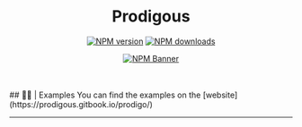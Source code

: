 <div align="center">
  <h1>Prodigous</h1>
  <p>
    <a href="https://www.npmjs.com/package/prodigous"><img src="https://img.shields.io/npm/v/prodigous?maxAge=3600" alt="NPM version" /></a>
    <a href="https://www.npmjs.com/package/prodigous"><img src="https://img.shields.io/npm/dt/prodigous?maxAge=3600" alt="NPM downloads" /></a>
  </p>
  <p>
    <a href="https://www.npmjs.com/package/prodigous"><img src="https://nodei.co/npm/prodigous.png?downloads=true&stars=true" alt="NPM Banner"></a>
  </p>
  <br> <br>
</div>
## ✍🏻 | Examples
You can find the examples on the [website](https://prodigous.gitbook.io/prodigo/)
<br />
<hr />